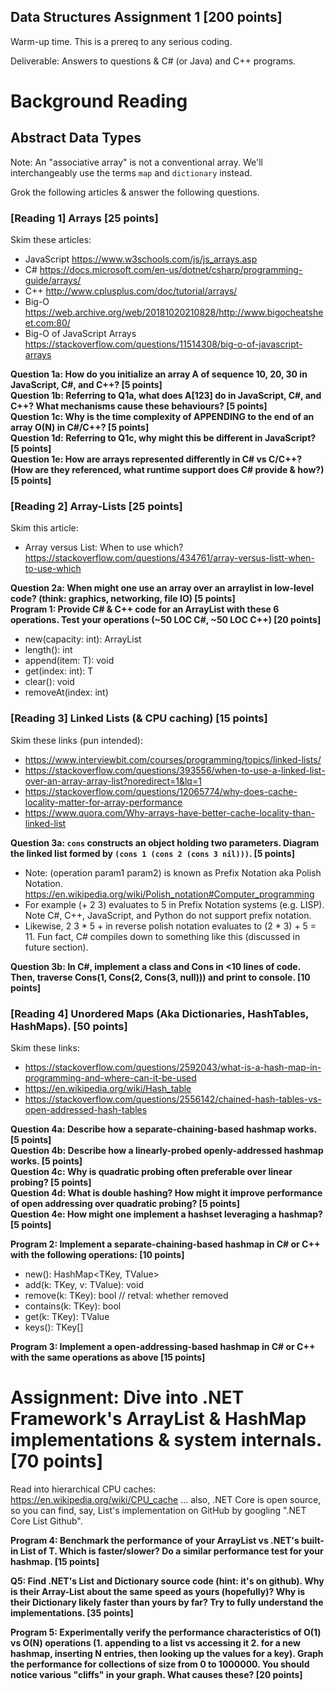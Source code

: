 ## Data Structures Assignment 1 [200 points]

Warm-up time. This is a prereq to any serious coding.

Deliverable: Answers to questions & C# (or Java) and C++ programs.

# Background Reading

## Abstract Data Types

Note: An "associative array" is not a conventional array. We'll interchangeably use the terms `map` and `dictionary` instead.

Grok the following articles & answer the following questions.

### [Reading 1] Arrays [25 points]
Skim these articles:

- JavaScript https://www.w3schools.com/js/js_arrays.asp
- C# https://docs.microsoft.com/en-us/dotnet/csharp/programming-guide/arrays/ 
- C++ http://www.cplusplus.com/doc/tutorial/arrays/
- Big-O https://web.archive.org/web/20181020210828/http://www.bigocheatsheet.com:80/
- Big-O of JavaScript Arrays https://stackoverflow.com/questions/11514308/big-o-of-javascript-arrays

**Question 1a: How do you initialize an array A of sequence 10, 20, 30 in JavaScript, C#, and C++? [5 points]**  
**Question 1b: Referring to Q1a, what does A[123] do in JavaScript, C#, and C++? What mechanisms cause these behaviours? [5 points]**  
**Question 1c: Why is the time complexity of APPENDING to the end of an array O(N) in C#/C++? [5 points]**  
**Question 1d: Referring to Q1c, why might this be different in JavaScript? [5 points]**  
**Question 1e: How are arrays represented differently in C# vs C/C++? (How are they referenced, what runtime support does C# provide & how?) [5 points]**  

### [Reading 2] Array-Lists [25 points]
Skim this article:

- Array versus List<T>: When to use which? https://stackoverflow.com/questions/434761/array-versus-listt-when-to-use-which

**Question 2a: When might one use an array over an arraylist in low-level code? (think: graphics, networking, file IO) [5 points]**  
**Program 1: Provide C# & C++ code for an ArrayList<T> with these 6 operations. Test your operations (~50 LOC C#, ~50 LOC C++) [20 points]**  

- new(capacity: int): ArrayList<T>
- length(): int
- append(item: T): void
- get(index: int): T
- clear(): void
- removeAt(index: int)

### [Reading 3] Linked Lists (& CPU caching) [15 points]
Skim these links (pun intended):

- https://www.interviewbit.com/courses/programming/topics/linked-lists/
- https://stackoverflow.com/questions/393556/when-to-use-a-linked-list-over-an-array-array-list?noredirect=1&lq=1
- https://stackoverflow.com/questions/12065774/why-does-cache-locality-matter-for-array-performance
- https://www.quora.com/Why-arrays-have-better-cache-locality-than-linked-list

**Question 3a: `cons` constructs an object holding two parameters. Diagram the linked list formed by `(cons 1 (cons 2 (cons 3 nil)))`. [5 points]** 
- Note: (operation param1 param2) is known as Prefix Notation aka Polish Notation. https://en.wikipedia.org/wiki/Polish_notation#Computer_programming
- For example (+ 2 3) evaluates to 5 in Prefix Notation systems (e.g. LISP). Note C#, C++, JavaScript, and Python do not support prefix notation.
- Likewise, 2 3 * 5 + in reverse polish notation evaluates to (2 * 3) + 5 = 11. Fun fact, C# compiles down to something like this (discussed in future section).

**Question 3b: In C#, implement a class and Cons in <10 lines of code. Then, traverse Cons(1, Cons(2, Cons(3, null))) and print to console. [10 points]**

### [Reading 4] Unordered Maps (Aka Dictionaries, HashTables, HashMaps). [50 points]
Skim these links:
- https://stackoverflow.com/questions/2592043/what-is-a-hash-map-in-programming-and-where-can-it-be-used
- https://en.wikipedia.org/wiki/Hash_table
- https://stackoverflow.com/questions/2556142/chained-hash-tables-vs-open-addressed-hash-tables

**Question 4a: Describe how a separate-chaining-based hashmap works. [5 points]**  
**Question 4b: Describe how a linearly-probed openly-addressed hashmap works. [5 points]**  
**Question 4c: Why is quadratic probing often preferable over linear probing? [5 points]**  
**Question 4d: What is double hashing? How might it improve performance of open addressing over quadratic probing? [5 points]**  
**Question 4e: How might one implement a hashset leveraging a hashmap? [5 points]**  

**Program 2: Implement a separate-chaining-based hashmap in C# or C++ with the following operations: [10 points]**

- new(): HashMap<TKey, TValue>
- add(k: TKey, v: TValue): void
- remove(k: TKey): bool // retval: whether removed
- contains(k: TKey): bool
- get(k: TKey): TValue
- keys(): TKey[]

**Program 3: Implement a open-addressing-based hashmap in C# or C++ with the same operations as above [15 points]**

# Assignment: Dive into .NET Framework's ArrayList & HashMap implementations & system internals. [70 points]
Read into hierarchical CPU caches: https://en.wikipedia.org/wiki/CPU_cache ... also, .NET Core is open source, so you can find, say, List<T>'s implementation on GitHub by googling ".NET Core List Github".

**Program 4: Benchmark the performance of your ArrayList vs .NET's built-in List of T. Which is faster/slower? Do a similar performance test for your hashmap. [15 points]**

**Q5: Find .NET's List and Dictionary source code (hint: it's on github). Why is their Array-List about the same speed as yours (hopefully)? Why is their Dictionary likely faster than yours by far? Try to fully understand the implementations. [35 points]**

**Program 5: Experimentally verify the performance characteristics of O(1) vs O(N) operations (1. appending to a list vs accessing it 2. for a new hashmap, inserting N entries, then looking up the values for a key). Graph the performance for collections of size from 0 to 1000000. You should notice various "cliffs" in your graph. What causes these? [20 points]**
